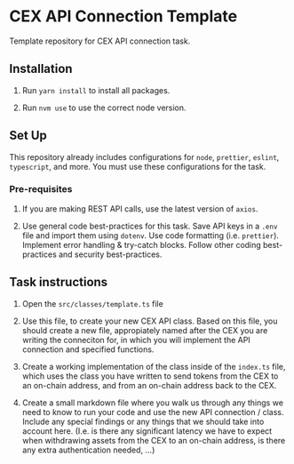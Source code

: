 # CEX API Connection Template

Template repository for CEX API connection task.

## Installation

1.  Run `yarn install` to install all packages.

2.  Run `nvm use` to use the correct node version.

## Set Up

This repository already includes configurations for `node`, `prettier`, `eslint`, `typescript`, and more. You must use these configurations for the task.

### Pre-requisites

1. If you are making REST API calls, use the latest version of `axios`.

2. Use general code best-practices for this task. Save API keys in a `.env` file and import them using `dotenv`. Use code formatting (i.e. `prettier`). Implement error handling & try-catch blocks. Follow other coding best-practices and security best-practices.

## Task instructions

1. Open the `src/classes/template.ts` file

2. Use this file, to create your new CEX API class. Based on this file, you should create a new file, appropiately named after the CEX you are writing the conneciton for, in which you will implement the API connection and specified functions.

3. Create a working implementation of the class inside of the `index.ts` file, which uses the class you have written to send tokens from the CEX to an on-chain address, and from an on-chain address back to the CEX.

4. Create a small markdown file where you walk us through any things we need to know to run your code and use the new API connection / class. Include any special findings or any things that we should take into account here. (I.e. is there any significant latency we have to expect when withdrawing assets from the CEX to an on-chain address, is there any extra authentication needed, ...)
